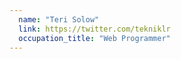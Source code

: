 ```yaml
---
  name: "Teri Solow"
  link: https://twitter.com/tekniklr
  occupation_title: "Web Programmer"
---
```

